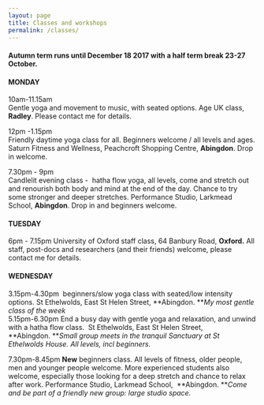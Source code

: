 ```yaml
---
layout: page
title: Classes and workshops
permalink: /classes/
---
```



#### Autumn term runs until December 18 2017 with a half term break 23-27 October.

#### **MONDAY**

10am-11.15am<br>Gentle yoga and movement to music, with seated options. Age UK class, **Radley**. Please contact me for details.

12pm -1.15pm<br>Friendly daytime yoga class for all. Beginners welcome / all levels and ages. Saturn Fitness and Wellness, Peachcroft Shopping Centre, **Abingdon**. Drop in welcome.

7.30pm - 9pm<br>Candlelit evening class -&nbsp; hatha flow yoga, all levels, come and stretch out and renourish both body and mind at the end of the day. Chance to try some stronger and deeper stretches. Performance Studio, Larkmead School, **Abingdon**. Drop in and beginners welcome.

#### **TUESDAY**

6pm - 7.15pm University of Oxford staff class, 64 Banbury Road, **Oxford.** All staff, post-docs and researchers (and their friends) welcome, please contact me for details.

#### **WEDNESDAY**

3.15pm-4.30pm&nbsp; beginners/slow yoga class with seated/low intensity options. St Ethelwolds, East St Helen Street, **Abingdon.&nbsp;***My most gentle class of the week*<br>5.15pm-6.30pm End a busy day with gentle yoga and relaxation, and unwind with a hatha flow class.&nbsp; St Ethelwolds, East St Helen Street, **Abingdon.&nbsp;***Small group meets in the tranquil Sanctuary at St Ethelwolds House. All levels, incl beginners.*

7.30pm-8.45pm **New** beginners class. All levels of fitness, older people, men and younger people welcome. More experienced students also welcome, especially those looking for a deep stretch and chance to relax after work. Performance Studio, Larkmead School,&nbsp; **Abingdon.&nbsp;***Come and be part of a friendly new group: large studio space.*

<br>&nbsp;